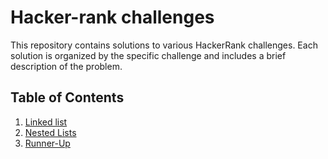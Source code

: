 # Hacker-rank challenges

This repository contains solutions to various HackerRank challenges. Each solution is organized by the specific challenge and includes a brief description of the problem.

## Table of Contents

1. [Linked list](./src/hacker_rank/nested_lists/README.md)
2. [Nested Lists](./src/hacker_rank/nested_lists/README.md)
3. [Runner-Up](./src/hacker_rank/runner_up/README.md)

